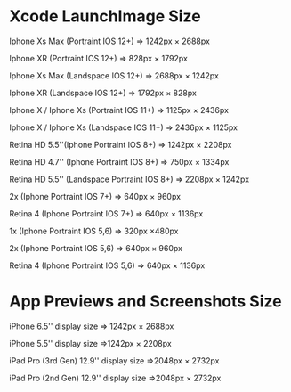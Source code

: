 # Xcode LaunchImage Size

Iphone Xs Max (Portraint IOS 12+) => 1242px × 2688px

Iphone XR (Portraint IOS 12+) => 828px × 1792px

Iphone Xs Max (Landspace IOS 12+) => 2688px × 1242px

Iphone XR (Landspace IOS 12+) => 1792px × 828px

Iphone X / Iphone Xs (Portraint IOS 11+) => 1125px × 2436px

Iphone X / Iphone Xs (Landspace IOS 11+) => 2436px × 1125px

Retina HD 5.5''(Iphone Portraint IOS 8+) => 1242px × 2208px

Retina HD 4.7'' (Iphone Portraint IOS 8+) => 750px × 1334px

Retina HD 5.5'' (Landspace Portraint IOS 8+) => 2208px × 1242px

2x (Iphone Portraint IOS 7+) => 640px × 960px

Retina 4 (Iphone Portraint IOS 7+) => 640px × 1136px

1x (Iphone Portraint IOS 5,6) => 320px ×480px

2x (Iphone Portraint IOS 5,6) => 640px × 960px

Retina 4 (Iphone Portraint IOS 5,6) => 640px × 1136px

# App Previews and Screenshots Size

iPhone 6.5'' display size => 1242px × 2688px

iPhone 5.5'' display size =>1242px × 2208px

iPad Pro (3rd Gen) 12.9'' display size =>2048px × 2732px

iPad Pro (2nd Gen) 12.9'' display size =>2048px × 2732px
